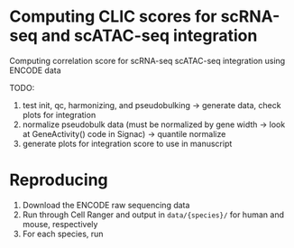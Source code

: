 # Computing CLIC scores for scRNA-seq and scATAC-seq integration
Computing correlation score for scRNA-seq scATAC-seq integration using ENCODE data


TODO: 
1. test init, qc, harmonizing, and pseudobulking -> generate data, check plots for integration
2. normalize pseudobulk data (must be normalized by gene width -> look at GeneActivity() code in Signac) -> quantile normalize
3. generate plots for integration score to use in manuscript

# Reproducing

1. Download the ENCODE raw sequencing data
2. Run through Cell Ranger and output in `data/{species}/` for human and mouse, respectively
3. For each species, run 
